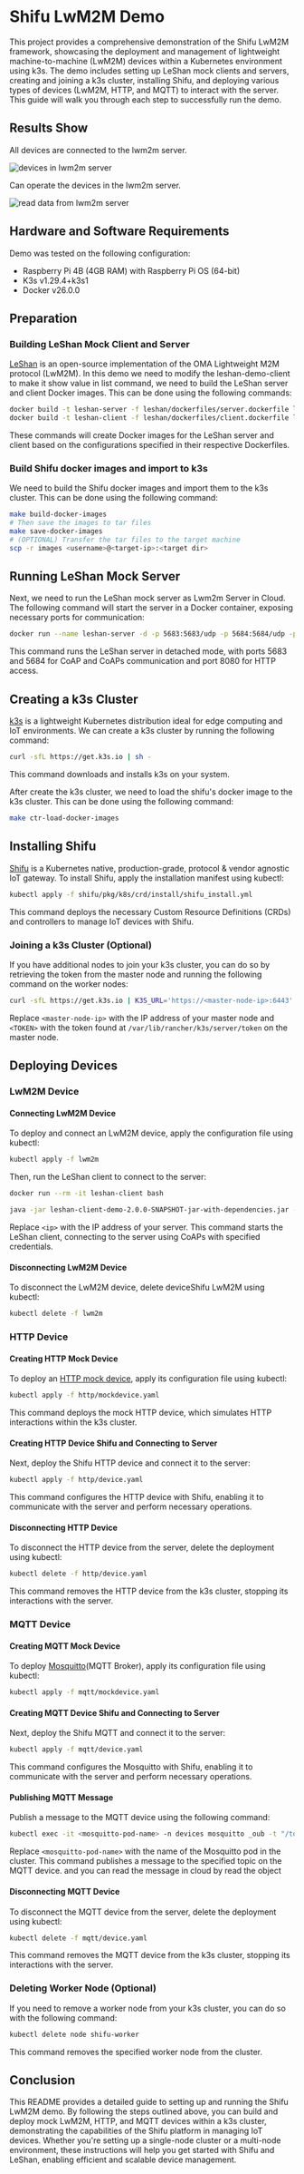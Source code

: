 # Shifu LwM2M Demo

This project provides a comprehensive demonstration of the Shifu LwM2M framework, showcasing the deployment and management of lightweight machine-to-machine (LwM2M) devices within a Kubernetes environment using k3s. The demo includes setting up LeShan mock clients and servers, creating and joining a k3s cluster, installing Shifu, and deploying various types of devices (LwM2M, HTTP, and MQTT) to interact with the server. This guide will walk you through each step to successfully run the demo.

## Results Show 

All devices are connected to the lwm2m server.

![devices in lwm2m server](./images/leshan-server-demo.png)


Can operate the devices in the lwm2m server.

![read data from lwm2m server](./images/leshan-server-demo-read.png)


## Hardware and Software Requirements

Demo was tested on the following configuration:
- Raspberry Pi 4B (4GB RAM) with Raspberry Pi OS (64-bit)
- K3s v1.29.4+k3s1
- Docker v26.0.0

## Preparation

### Building LeShan Mock Client and Server

[LeShan](https://github.com/eclipse-leshan/leshan) is an open-source implementation of the OMA Lightweight M2M protocol (LwM2M). In this demo we need to modify the leshan-demo-client to make it show value in list command, we need to build the LeShan server and client Docker images. This can be done using the following commands:

```bash
docker build -t leshan-server -f leshan/dockerfiles/server.dockerfile leshan
docker build -t leshan-client -f leshan/dockerfiles/client.dockerfile leshan
```

These commands will create Docker images for the LeShan server and client based on the configurations specified in their respective Dockerfiles.

### Build Shifu docker images and import to k3s

We need to build the Shifu docker images and import them to the k3s cluster. This can be done using the following command:
```bash
make build-docker-images
# Then save the images to tar files
make save-docker-images
# (OPTIONAL) Transfer the tar files to the target machine
scp -r images <username>@<target-ip>:<target dir>
```

## Running LeShan Mock Server

Next, we need to run the LeShan mock server as Lwm2m Server in Cloud. The following command will start the server in a Docker container, exposing necessary ports for communication:

```bash
docker run --name leshan-server -d -p 5683:5683/udp -p 5684:5684/udp -p 8080:8080/tcp leshan-server
```

This command runs the LeShan server in detached mode, with ports 5683 and 5684 for CoAP and CoAPs communication and port 8080 for HTTP access.

## Creating a k3s Cluster

[k3s](https://k3s.io/) is a lightweight Kubernetes distribution ideal for edge computing and IoT environments. We can create a k3s cluster by running the following command:

```bash
curl -sfL https://get.k3s.io | sh -
```

This command downloads and installs k3s on your system.

After create the k3s cluster, we need to load the shifu's docker image to the k3s cluster. This can be done using the following command:

```bash
make ctr-load-docker-images
```

## Installing Shifu

[Shifu](https://shifu.dev/) is a Kubernetes native, production-grade, protocol & vendor agnostic IoT gateway. To install Shifu, apply the installation manifest using kubectl:

```bash
kubectl apply -f shifu/pkg/k8s/crd/install/shifu_install.yml
```

This command deploys the necessary Custom Resource Definitions (CRDs) and controllers to manage IoT devices with Shifu.

### Joining a k3s Cluster (Optional)

If you have additional nodes to join your k3s cluster, you can do so by retrieving the token from the master node and running the following command on the worker nodes:

```bash
curl -sfL https://get.k3s.io | K3S_URL='https://<master-node-ip>:6443' K3S_TOKEN='<TOKEN>' K3S_NODE_NAME=shifu-worker sh -
```

Replace `<master-node-ip>` with the IP address of your master node and `<TOKEN>` with the token found at `/var/lib/rancher/k3s/server/token` on the master node.

## Deploying Devices

### LwM2M Device

#### Connecting LwM2M Device

To deploy and connect an LwM2M device, apply the configuration file using kubectl:

```bash
kubectl apply -f lwm2m
```

Then, run the LeShan client to connect to the server:

```bash
docker run --rm -it leshan-client bash

java -jar leshan-client-demo-2.0.0-SNAPSHOT-jar-with-dependencies.jar -u coaps://<ip>:30001 -n test -i hint -p ABC123 -c TLS_PSK_WITH_AES_128_CCM_8
```

Replace `<ip>` with the IP address of your server. This command starts the LeShan client, connecting to the server using CoAPs with specified credentials.

#### Disconnecting LwM2M Device

To disconnect the LwM2M device, delete deviceShifu LwM2M using kubectl:

```bash
kubectl delete -f lwm2m
```

### HTTP Device

#### Creating HTTP Mock Device

To deploy an [HTTP mock device](https://shifu.dev/docs/tutorials/demo-try#2-interact-with-the-thermometer), apply its configuration file using kubectl:

```bash
kubectl apply -f http/mockdevice.yaml
```

This command deploys the mock HTTP device, which simulates HTTP interactions within the k3s cluster.

#### Creating HTTP Device Shifu and Connecting to Server

Next, deploy the Shifu HTTP device and connect it to the server:

```bash
kubectl apply -f http/device.yaml
```

This command configures the HTTP device with Shifu, enabling it to communicate with the server and perform necessary operations.

#### Disconnecting HTTP Device

To disconnect the HTTP device from the server, delete the deployment using kubectl:

```bash
kubectl delete -f http/device.yaml
```

This command removes the HTTP device from the k3s cluster, stopping its interactions with the server.

### MQTT Device

#### Creating MQTT Mock Device

To deploy [Mosquitto](https://mosquitto.org/)(MQTT Broker), apply its configuration file using kubectl:

```bash
kubectl apply -f mqtt/mockdevice.yaml
```

#### Creating MQTT Device Shifu and Connecting to Server

Next, deploy the Shifu MQTT and connect it to the server:

```bash
kubectl apply -f mqtt/device.yaml
```

This command configures the Mosquitto with Shifu, enabling it to communicate with the server and perform necessary operations.

#### Publishing MQTT Message

Publish a message to the MQTT device using the following command:

```bash
kubectl exec -it <mosquitto-pod-name> -n devices mosquitto _oub -t "/topic/channel1" -m Hello, World
```

Replace `<mosquitto-pod-name>` with the name of the Mosquitto pod in the cluster. This command publishes a message to the specified topic on the MQTT device. and you can read the message in cloud by read the object

#### Disconnecting MQTT Device

To disconnect the MQTT device from the server, delete the deployment using kubectl:

```bash
kubectl delete -f mqtt/device.yaml
```

This command removes the MQTT device from the k3s cluster, stopping its interactions with the server.


### Deleting Worker Node (Optional)

If you need to remove a worker node from your k3s cluster, you can do so with the following command:

```bash
kubectl delete node shifu-worker
```

This command removes the specified worker node from the cluster.

## Conclusion

This README provides a detailed guide to setting up and running the Shifu LwM2M demo. By following the steps outlined above, you can build and deploy mock LwM2M, HTTP, and MQTT devices within a k3s cluster, demonstrating the capabilities of the Shifu platform in managing IoT devices. Whether you're setting up a single-node cluster or a multi-node environment, these instructions will help you get started with Shifu and LeShan, enabling efficient and scalable device management.